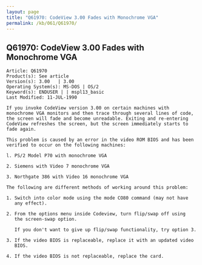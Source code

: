 ```yaml
---
layout: page
title: "Q61970: CodeView 3.00 Fades with Monochrome VGA"
permalink: /kb/061/Q61970/
---
```


## Q61970: CodeView 3.00 Fades with Monochrome VGA

	Article: Q61970
	Product(s): See article
	Version(s): 3.00   | 3.00
	Operating System(s): MS-DOS | OS/2
	Keyword(s): ENDUSER | | mspl13_basic
	Last Modified: 11-JUL-1990
	
	If you invoke CodeView version 3.00 on certain machines with
	monochrome VGA monitors and then trace through several lines of code,
	the screen will fade and become unreadable. Exiting and re-entering
	CodeView refreshes the screen, but the screen immediately starts to
	fade again.
	
	This problem is caused by an error in the video ROM BIOS and has been
	verified to occur on the following machines:
	
	l. PS/2 Model P70 with monochrome VGA
	
	2. Siemens with Video 7 monochrome VGA
	
	3. Northgate 386 with Video 16 monochrome VGA
	
	The following are different methods of working around this problem:
	
	1. Switch into color mode using the mode CO80 command (may not have
	   any effect).
	
	2. From the options menu inside Codeview, turn flip/swap off using
	   the screen-swap option.
	
	   If you don't want to give up flip/swap functionality, try option 3.
	
	3. If the video BIOS is replaceable, replace it with an updated video
	   BIOS.
	
	4. If the video BIOS is not replaceable, replace the card.
